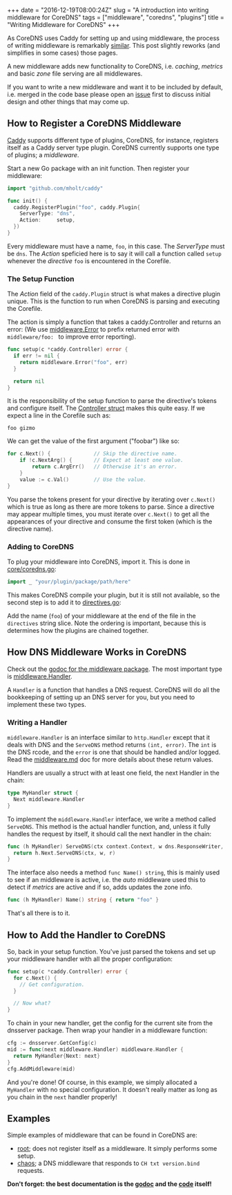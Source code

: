 +++
date = "2016-12-19T08:00:24Z"
slug = "A introduction into writing middleware for CoreDNS"
tags = ["middleware", "coredns", "plugins"]
title = "Writing Middleware for CoreDNS"
+++

As CoreDNS uses Caddy for setting up and using middleware, the process of writing middleware is
remarkably [similar](https://github.com/mholt/caddy/wiki/Writing-a-Plugin:-Directives). This post
slightly reworks (and simplifies in some cases) those pages.

A new middleware adds new functionality to CoreDNS, i.e. *caching*, *metrics* and basic *zone* file
serving are all middlewares.

If you want to write a new middleware and want it to be included by default, i.e. merged in the code
base please open an [issue](https://github.com/coredns/coredns/issues) first to discuss initial design
and other things that may come up.

## How to Register a CoreDNS Middleware

[Caddy](https://caddyserver.com) supports different type of plugins, CoreDNS, for instance,
registers itself as a Caddy server type plugin. CoreDNS currently supports one type of plugins;
a *middleware*.

Start a new Go package with an init function. Then register your middleware:

```go
import "github.com/mholt/caddy"

func init() {
  caddy.RegisterPlugin("foo", caddy.Plugin{
    ServerType: "dns",
    Action:     setup,
  })
}
```

Every middleware must have a name, `foo`, in this case. The *ServerType* must be `dns`. The *Action*
speficied here is to say it will call a function called `setup` whenever the *directive* `foo` is
encountered in the Corefile.

### The Setup Function

The *Action* field of the `caddy.Plugin` struct is what makes a directive plugin unique. This is the
function to run when CoreDNS is parsing and executing the Corefile.

The action is simply a function that takes a caddy.Controller and returns an error:
(We use [middleware.Error](https://godoc.org/github.com/coredns/coredns/middleware#Error) to prefix
returned error with `middleware/foo: ` to improve error reporting).

``` go
func setup(c *caddy.Controller) error {
  if err != nil {
    return middleware.Error("foo", err)
  }

  return nil
}
```

It is the responsibility of the setup function to parse the directive's tokens and configure itself.
The [Controller struct](https://godoc.org/github.com/mholt/caddy#Controller)
makes this quite easy. If we expect a line in the Corefile such as:

```
foo gizmo
```

We can get the value of the first argument ("foobar") like so:

```go
for c.Next() {              // Skip the directive name.
    if !c.NextArg() {       // Expect at least one value.
        return c.ArgErr()   // Otherwise it's an error.
    }
    value := c.Val()        // Use the value.
}
```
You parse the tokens present for your directive by iterating over `c.Next()` which is true as long
as there are more tokens to parse. Since a directive may appear multiple times, you must iterate
over `c.Next()` to get all the appearances of your directive and consume the first token (which is the
directive name).

### Adding to CoreDNS

To plug your middleware into CoreDNS, import it. This is done in
[core/coredns.go](https://github.com/coredns/coredns/blob/master/core/coredns.go):


```go
import _ "your/plugin/package/path/here"
```

This makes CoreDNS compile your plugin, but it is still not available, so the second step is
to add it to [directives.go](https://github.com/coredns/coredns/blob/master/core/dnsserver/directives.go):

Add the name (`foo`) of your middleware at the end of the file in the `directives` string slice.
Note the ordering is important, because this is determines how the plugins are chained together.

## How DNS Middleware Works in CoreDNS

Check out the [godoc for the middleware
package](http://godoc.org/github.com/coredns/coredns/middleware). The most important type is
[middleware.Handler](https://godoc.org/github.com/coredns/coredns/middleware#Handler).

A `Handler` is a function that handles a DNS request. CoreDNS will do all the bookkeeping of setting
up an DNS server for you, but you need to implement these two types.

### Writing a Handler

`middleware.Handler` is an interface similar to `http.Handler` except that it deals with DNS and the
`ServeDNS` method returns `(int, error)`. The `int` is the DNS rcode, and the `error` is one that
should be handled and/or logged. Read the
[middleware.md](https://github.com/coredns/coredns/blob/master/middleware.md) doc for more details
about these return values.

Handlers are usually a struct with at least one field, the next Handler in the chain:

```go
type MyHandler struct {
  Next middleware.Handler
}
```

To implement the `middleware.Handler` interface, we write a method called `ServeDNS`.
This method is the actual handler function, and, unless it fully handles the request by itself, it
should call the next handler in the chain:

```go
func (h MyHandler) ServeDNS(ctx context.Context, w dns.ResponseWriter, r *dns.Msg) (int, error) {
  return h.Next.ServeDNS(ctx, w, r)
}
```

The interface also needs a method `func Name() string`, this is mainly used to see if an middleware
is active, i.e. the *auto* middleware used this to detect if *metrics* are active and if so, adds
updates the zone info.

```go
func (h MyHandler) Name() string { return "foo" }
```

That's all there is to it.

## How to Add the Handler to CoreDNS

So, back in your setup function. You've just parsed the tokens and set up your middleware handler
with all the proper configuration:

```go
func setup(c *caddy.Controller) error {
  for c.Next() {
    // Get configuration.
  }

  // Now what?
}
```

To chain in your new handler, get the config for the current site from the dnsserver package.
Then wrap your handler in a middleware function:

```go
cfg := dnsserver.GetConfig(c)
mid := func(next middleware.Handler) middleware.Handler {
  return MyHandler{Next: next}
}
cfg.AddMiddleware(mid)
```

And you're done! Of course, in this example, we simply allocated a `MyHandler` with no special
configuration. It doesn't really matter as long as you chain in the `next` handler properly!

## Examples

Simple examples of middleware that can be found in CoreDNS are:

* [root](https://godoc.org/github.com/coredns/coredns/middleware/root); does not register itself as
  a middleware. It simply performs some setup.
* [chaos](https://godoc.org/github.com/coredns/coredns/middleware/chaos); a DNS middleware that
  responds to `CH txt version.bind` requests.

**Don't forget: the best documentation is the [godoc](https://godoc.org/github.com/coredns/coredns)
and the [code](https://github.com/coredns/coredns) itself!**
